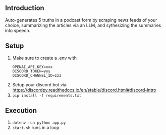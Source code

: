 ## Introduction

Auto-generates 5 truths in a podcast form by scraping news feeds of your choice, summarizing the articles via an LLM, and sythesizing the summaries into speech.

## Setup
1. Make sure to create a .env with
 	 ```
	 OPENAI_API_KEY=xxx
	 DISCORD_TOKEN=yyy
	 DISCORD_CHANNEL_ID=zzz
	 ```
1. Setup your discord bot via https://discordpy.readthedocs.io/en/stable/discord.html#discord-intro
1. `pip install -f requirements.txt`

## Execution
1. `dotenv run python app.py`
1. `start.sh` runs in a loop
